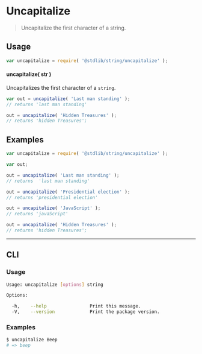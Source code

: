 # Uncapitalize

> Uncapitalize the first character of a string.

<!-- <usage> -->

## Usage

``` javascript
var uncapitalize = require( '@stdlib/string/uncapitalize' );
```

#### uncapitalize( str )

Uncapitalizes the first character of a `string`.

``` javascript
var out = uncapitalize( 'Last man standing' );
// returns 'last man standing'

out = uncapitalize( 'Hidden Treasures' );
// returns 'hidden Treasures';
```

<!-- </usage> -->


<!-- <examples> -->

## Examples

``` javascript
var uncapitalize = require( '@stdlib/string/uncapitalize' );

var out;

out = uncapitalize( 'Last man standing' );
// returns  'last man standing'

out = uncapitalize( 'Presidential election' );
// returns 'presidential election'

out = uncapitalize( 'JavaScript' );
// returns 'javaScript'

out = uncapitalize( 'Hidden Treasures' );
// returns 'hidden Treasures';
```

<!-- </examples> -->


<!-- <cli> -->

---

## CLI


<!-- <usage> -->

### Usage

``` bash
Usage: uncapitalize [options] string

Options:

  -h,    --help                Print this message.
  -V,    --version             Print the package version.
```

<!-- </usage> -->


<!-- <examples> -->

### Examples

``` bash
$ uncapitalize Beep
# => beep
```

<!-- </examples> -->

<!-- </cli> -->


<!-- <links> -->

<!-- </links> -->

